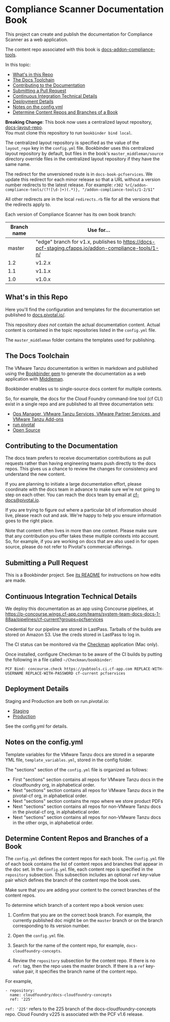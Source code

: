 #  Compliance Scanner Documentation Book

This project can create and publish the documentation for Compliance Scanner as a web application.

The content repo associated with this book is [docs-addon-compliance-tools](https://github.com/pivotal-cf/docs-addon-compliance-tools/).

In this topic:

* [What's in this Repo](#whats-in-this-repo)
* [The Docs Toolchain](#the-docs-toolchain)
* [Contributing to the Documentation](#contributing-to-the-documentation)
* [Submitting a Pull Request](#submitting-a-pull-request)
* [Continuous Integration Technical Details](#continuous-integration-technical-details)
* [Deployment Details](#deployment-details)
* [Notes on the config.yml](#notes-on-the-configyml)
* [Determine Content Repos and Branches of a Book](#determine-content-repos-and-branches-of-a-book)

**Breaking Change**: This book now uses a centralized layout repository, [docs-layout-repo](https://github.com/pivotal-cf/docs-layout-repo).  
You must clone this repository to run `bookbinder bind local`.

The centralized layout repository is specified as the value of the `layout_repo` key in the `config.yml` file.
Bookbinder uses this centralized layout repository by default, but files in the book's `master_middleman/source` directory override files in the centralized layout repository if they have the same name.

The redirect for the unversioned route is in `docs-book-pcfservices`. 
We update this redirect for each minor release so that a URL without a version number redirects to the latest release.
For example: `r302 %r{/addon-compliance-tools/(?![\d-]+)(.*)}, "/addon-compliance-tools/1-2/$1"`

All other redirects are in the local `redirects.rb` file for all the versions that the redirects apply to.

Each version of Compliance Scanner has its own book branch:

| Branch name | Use for… |
|-------------| ---------|
| master      | "edge" branch for v1.x, publishes to https://docs-pcf-staging.cfapps.io/addon-compliance-tools/1-n/ |
| 1.2         | v1.2.x   |
| 1.1         | v1.1.x   |
| 1.0         | v1.0.x   |

## What's in this Repo

Here you'll find the configuration and templates for the documentation set published to [docs.pivotal.io/](http://docs.pivotal.io/).

This repository *does not* contain the actual documentation content.
Actual content is contained in the topic repositories listed in the `config.yml` file.

The `master_middleman` folder contains the templates used for publishing.

## The Docs Toolchain

The VMware Tanzu documentation is written in markdown and published using the [Bookbinder gem](http://github.com/pivotal-cf/docs-bookbinder) to generate the documentation as a web application with [Middleman](http://middlemanapp.com/).

Bookbinder enables us to single-source docs content for multiple contexts.

So, for example, the docs for the Cloud Foundry command-line tool (cf CLI) exist in a single repo and are published to all three documentation sets:

* [Ops Manager, VMware Tanzu Services, VMware Partner Services, and VMware Tanzu Add-ons](http://docs.pivotal.io)
* [run.pivotal](http://docs.run.pivotal.io)
* [Open Source](http://docs.cloudfoundry.org)

## Contributing to the Documentation

The docs team prefers to receive documentation contributions as pull requests rather than having engineering teams push directly to the docs repos.
This gives us a chance to review the changes for consistency and understand the new content.

If you are planning to initiate a large documentation effort, please coordinate with the docs team in advance to make sure we're not going to step on each other.
You can reach the docs team by email at [cf-docs@pivotal.io](mailto:cf-docs@pivotal.io).

If you are trying to figure out where a particular bit of information should live, please reach out and ask.
We're happy to help you ensure information goes to the right place.

Note that content often lives in more than one context.
Please make sure that any contribution you offer takes these multiple contexts into account.
So, for example, if you are working on docs that are also used in for open source, please do not refer to Pivotal's commercial offerings.

## Submitting a Pull Request

This is a Bookbinder project. See [its README](https://github.com/pivotal-cf/bookbinder/blob/master/README.md) for instructions on how edits are made.

## Continuous Integration Technical Details

We deploy this documentation as an app using Concourse pipelines, at https://p-concourse.wings.cf-app.com/teams/system-team-docs-docs-1-88aa/pipelines/cf-current?groups=pcfservices

Credential for our pipeline are stored in LastPass.
Tarballs of the builds are stored on Amazon S3.
Use the creds stored in LastPass to log in.

The CI status can be monitored via the [Checkman](https://github.com/cppforlife/checkman) application (Mac only).

Once installed, configure Checkman to be aware of the CI builds by putting the following in a file called `~/Checkman/bookbinder`:

    PCF Bind: concourse.check https://pubtools.ci.cf-app.com REPLACE-WITH-USERNAME REPLACE-WITH-PASSWORD cf-current pcfservices

## Deployment Details

Staging and Production are both on run.pivotal.io:

- [Staging](http://cf-p1-docs-staging.cfapps.io/)
- [Production](http://cf-p1-docs-prod.cfapps.io/)

See the config.yml for details.

## Notes on the config.yml

Template variables for the VMware Tanzu docs are stored in a separate YML file, `template_variables.yml`, stored in the config folder.

The "sections" section of the `config.yml` file is organized as follows:

- First "sections" section contains all repos for VMware Tanzu docs in the cloudfoundry org, in alphabetical order.
- Next "sections" section contains all repos for VMware Tanzu docs in the pivotal-cf org, in alphabetical order.
- Next "sections" section contains the repo where we store product PDFs
- Next "sections" section contains all repos for non-VMware Tanzu docs in the pivotal-cf org, in alphabetical order.
- Next "sections" section contains all repos for non-VMware Tanzu docs in the other orgs, in alphabetical order.

## Determine Content Repos and Branches of a Book

The `config.yml` defines the content repos for each book.
The `config.yml` file of each book contains the list of content repos and branches that appear in the doc set.
In the `config.yml` file, each content repo is specified in the `repository` subsection.
This subsection includes an optional `ref` key-value pair which defines the branch of the content repo the book uses.

Make sure that you are adding your content to the correct branches of the content repos.

To determine which branch of a content repo a book version uses:

1. Confirm that you are on the correct book branch. For example, the currently published doc might be on the `master` branch
or on the branch corresponding to its version number.

2. Open the `config.yml` file.

3. Search for the name of the content repo, for example, `docs-cloudfoundry-concepts`.

4. Review the `repository` subsection for the content repo. If there is no `ref:` tag, then the repo uses the master branch. If there is a `ref` key-value pair, it specifies the branch name of the content repo.

For example,

  ```
  - repository:
    name: cloudfoundry/docs-cloudfoundry-concepts
    ref: '225'
  ```

  `ref: '225'` refers to the 225 branch of the docs-cloudfoundry-concepts repo. Cloud Foundry v225 is associated with the PCF v1.6 release.
